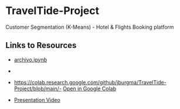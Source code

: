 # TravelTide-Project
Customer Segmentation (K-Means) - Hotel &amp; Flights Booking platform  

## Links to Resources

- [archivo.ipynb](https://colab.research.google.com/drive/1uCjS1fcmxf15ExYl0OOj-91fEJ2h0ICg?usp=sharing)

- 
- https://colab.research.google.com/github/jburgma/TravelTide-Project/blob/main/- [Open in Google Colab]([https://github.com/jburgma/TravelTide-Project/blob/main/[archivo_colab.ipynb](https://colab.research.google.com/drive/1uCjS1fcmxf15ExYl0OOj-91fEJ2h0ICg?usp=sharing)])
- [Presentation Video]([https://mega.nz/link-example](https://mega.nz/file/IToyBBZS#HjhJYov15hZcn1_4tc_8DgSgOwtNTx5bptt4tur81ac))
